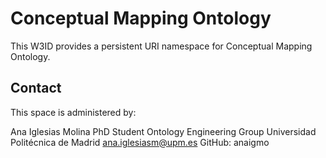 # Conceptual Mapping Ontology
This W3ID provides a persistent URI namespace for Conceptual Mapping Ontology.

## Contact
This space is administered by:

Ana Iglesias Molina
PhD Student
Ontology Engineering Group
Universidad Politécnica de Madrid
ana.iglesiasm@upm.es
GitHub: anaigmo 